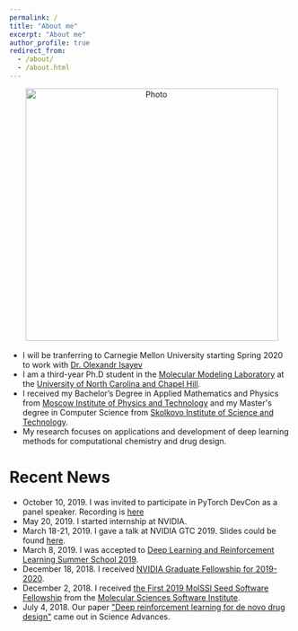 ```yaml
---
permalink: /
title: "About me"
excerpt: "About me"
author_profile: true
redirect_from: 
  - /about/
  - /about.html
---
```


<p align="center">
  <img src="https://mariewelt.github.io/files/mariewelt_img.jpg?raw=true" alt="Photo" style="width: 450px;"/> 
</p>

* I will be tranferring to Carnegie Mellon University starting Spring 2020 to work with [Dr. Olexandr Isayev](http://olexandrisayev.com)
* I am a third-year Ph.D student in the [Molecular Modeling Laboratory](http://mml.web.unc.edu) at the [University of North Carolina and Chapel Hill](https://www.unc.edu). 
* I received my Bachelor’s Degree in Applied Mathematics and Physics from [Moscow Institute of Physics and Technology](https://mipt.ru/english/) and my Master's degree in Computer Science from [Skolkovo Institute of Science and Technology](https://www.skoltech.ru/en/). 
*  My research focuses on applications and development of deep learning methods for computational chemistry and drug design.


# Recent News
* October 10, 2019. I was invited to participate in PyTorch DevCon as a panel speaker. Recording is [here](https://www.youtube.com/watch?v=ivTGO6BAQG0)
* May 20, 2019. I started internship at NVIDIA. 
* March 18-21, 2019. I gave a talk at NVIDIA GTC 2019. Slides could be found [here](https://github.com/Mariewelt/mariewelt.github.io/blob/master/files/GTC_2019_presentation.pdf).
* March 8, 2019. I was accepted to [Deep Learning and Reinforcement Learning Summer School 2019](https://dlrlsummerschool.ca).
* December 18, 2018. I received [NVIDIA Graduate Fellowship for 2019-2020](https://research.nvidia.com/grad_fellowship/2019).
* December 2, 2018. I received [the First 2019 MolSSI Seed Software Fellowship](https://molssi.org/2018/12/02/1520/) from the [Molecular Sciences Software Institute](https://molssi.org/).
* July 4, 2018. Our paper ["Deep reinforcement learning for de novo drug design"](http://advances.sciencemag.org/content/4/7/eaap7885) came out in Science Advances.
